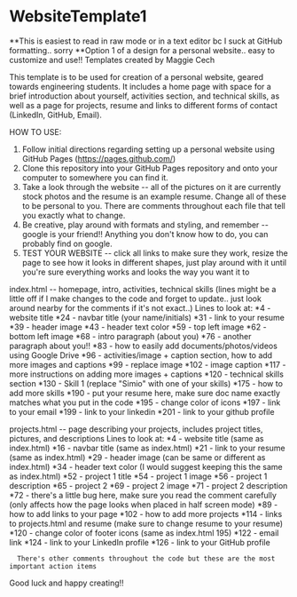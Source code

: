 # WebsiteTemplate1
**This is easiest to read in raw mode or in a text editor bc I suck at GitHub formatting.. sorry
**Option 1 of a design for a personal website.. easy to customize and use!!
Templates created by Maggie Cech

This template is to be used for creation of a personal website, geared towards engineering students. It includes a home page with space for a brief introduction about yourself, activities section, and technical skills, as well as a page for projects, resume and links to different forms of contact (LinkedIn, GitHub, Email). 

HOW TO USE:

1. Follow initial directions regarding setting up a personal website using GitHub Pages (https://pages.github.com/)
2. Clone this repository into your GitHub Pages repository and onto your computer to somewhere you can find it. 
3. Take a look through the website -- all of the pictures on it are currently stock photos and the resume is an example resume. Change all of these to be personal to you. There are comments throughout each file that tell you exactly what to change. 
4. Be creative, play around with formats and styling, and remember -- google is your friend!! Anything you don't know how to do, you can probably find on google. 
5. TEST YOUR WEBSITE -- click all links to make sure they work, resize the page to see how it looks in different shapes, just play around with it until you're sure everything works and looks the way you want it to

index.html -- homepage, intro, activities, technical skills (lines might be a little off if I make changes to the code and forget to update.. just look around nearby for the comments if it's not exact..)
    Lines to look at:   *4 - website title
                        *24 - navbar title (your name/initials)
                        *31 - link to your resume
                        *39 - header image
                        *43 - header text color
                        *59 - top left image
                        *62 - bottom left image
                        *68 - intro paragraph (about you)
                        *76 - another paragraph about you!!
                        *83 - how to easily add documents/photos/videos using Google Drive
                        *96 - activities/image + caption section, how to add more images and captions
                        *99 - replace image
                        *102 - image caption
                        *117 - more instructions on adding more images + captions
                        *120 - technical skills section
                        *130 - Skill 1 (replace "Simio" with one of your skills)
                        *175 - how to add more skills
                        *190 - put your resume here, make sure doc name exactly matches what you put in the code
                        *195 - change color of icons
                        *197 - link to your email
                        *199 - link to your linkedin
                        *201 - link to your github profile
 
 projects.html -- page describing your projects, includes project titles, pictures, and descriptions
      Lines to look at: *4 - website title (same as index.html)
                        *16 - navbar title (same as index.html)
                        *21 - link to your resume (same as index.html)
                        *29 - header image (can be same or different as index.html)
                        *34 - header text color (I would suggest keeping this the same as index.html)
                        *52 - project 1 title
                        *54 - project 1 image
                        *56 - project 1 description
                        *65 - project 2
                        *69 - project 2 image
                        *71 - project 2 description
                        *72 - there's a little bug here, make sure you read the comment carefully (only affects how the page looks when placed in half screen mode)
                        *89 - how to add links to your page
                        *102 - how to add more projects
                        *114 - links to projects.html and resume (make sure to change resume to your resume)
                        *120 - change color of footer icons (same as index.html 195)
                        *122 - email link
                        *124 - link to your LinkedIn profile
                        *126 - link to your GitHub profile
                        
      There's other comments throughout the code but these are the most important action items
                        
 Good luck and happy creating!!                
                      
                      
                      
                      
    
